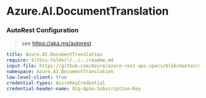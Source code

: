 # Azure.AI.DocumentTranslation

### AutoRest Configuration

> see https://aka.ms/autorest

```yaml
title: Azure.AI.DocumentTranslation
require: $(this-folder)/../../readme.md
input-file: https://github.com/Azure/azure-rest-api-specs/blob/master/specification/cognitiveservices/data-plane/TranslatorText/preview/v1.0-preview.1/TranslatorBatch.json
namespace: Azure.AI.DocumentTranslation
low-level-client: true
credential-types: AzureKeyCredential
credential-header-name: Ocp-Apim-Subscription-Key
```
